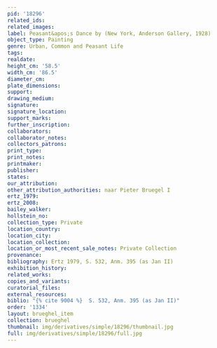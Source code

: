 ```yaml
---
pid: '18296'
related_ids: 
related_images: 
label: Peasant&apos;s Dance by (New York, Anderson Gallery, 1928)
object_type: Painting
genre: Urban, Common and Peasant Life
tags: 
realdate: 
height_cm: '58.5'
width_cm: '86.5'
diameter_cm: 
plate_dimensions: 
support: 
drawing_medium: 
signature: 
signature_location: 
support_marks: 
further_inscription: 
collaborators: 
collaborator_notes: 
collectors_patrons: 
print_type: 
print_notes: 
printmaker: 
publisher: 
states: 
our_attribution: 
other_attribution_authorities: naar Pieter Bruegel I
ertz_1979: 
ertz_2008: 
bailey_walker: 
hollstein_no: 
collection_type: Private
location_country: 
location_city: 
location_collection: 
location_or_most_recent_sale_notes: Private Collection
provenance: 
bibliography: Ertz 1979, S. 532, Anm. 395 (as Jan II)
exhibition_history: 
related_works: 
copies_and_variants: 
curatorial_files: 
external_resources: 
biblio: "{% cite 9004 %}  S. 532, Anm. 395 (as Jan II)"
order: '1334'
layout: brueghel_item
collection: brueghel
thumbnail: img/derivatives/simple/18296/thumbnail.jpg
full: img/derivatives/simple/18296/full.jpg
---
```

